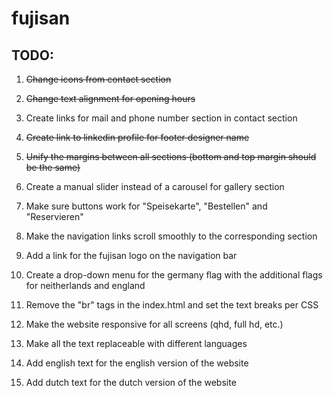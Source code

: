 # fujisan

## TODO:

1. ~~Change icons from contact section~~

2. ~~Change text alignment for opening hours~~

3. Create links for mail and phone number section in contact section

4. ~~Create link to linkedin profile for footer designer name~~

5. ~~Unify the margins between all sections (bottom and top margin should be the same)~~

6. Create a manual slider instead of a carousel for gallery section

7. Make sure buttons work for "Speisekarte", "Bestellen" and "Reservieren"

8. Make the navigation links scroll smoothly to the corresponding section

9. Add a link for the fujisan logo on the navigation bar

10. Create a drop-down menu for the germany flag with the additional flags for neitherlands and england

11. Remove the "br" tags in the index.html and set the text breaks per CSS

12. Make the website responsive for all screens (qhd, full hd, etc.)

13. Make all the text replaceable with different languages

14. Add english text for the english version of the website

15. Add dutch text for the dutch version of the website